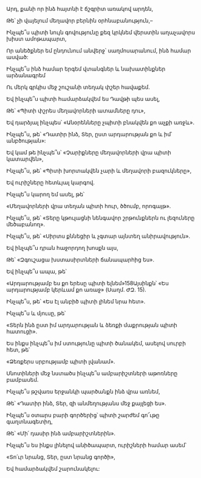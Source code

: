 Արդ, քանի որ ինձ հայտնի է ճշգրիտ առակով արդեն,


Թե՝ չի վայելում մեղավոր բերնին օրհնաբանություն,–


Ինչպե՞ս պիտի նույն գովությունը քեզ կրկնեմ վերստին աղաչավորս խիստ ամոթապարտ,


Որ անեծքներ եմ ընդունում անվերջ՝ սաղմոսարանում, ինձ համար ասված:


Ինչպե՞ս ինձ համար երգեմ վտանգներ և նախատինքներ արձանագրեմ


Ու մերկ գրկիս մեջ շուշանի տեղակ փշեր հավաքեմ.


Եվ ինչպե՞ս պիտի համարձակվեմ ես Դավթի պես ասել,


Թե՝ «Պիտի փշրես մեղավորների ատամները դու»,


Եվ դարձյալ ինչպես՝ «Անօրենները չպիտի բնակվեն քո աչքի առջև».


Ինչպե՞ս, թե՝ «Դատիր ինձ, Տեր, ըստ արդարության քո և իմ՝ անբծության»:


Եվ կամ թե ինչպե՞ս՝ «Չարիքները մեղավորների վրա պիտի կատարվեն»,


Ինչպե՞ս, թե՝ «Պիտի խորտակվեն չարի և մեղավորի բազուկները»,


Եվ ուրիշները հետևյալ կարգով.


Ինչպե՞ս կարող եմ ասել, թե՝


«Մեղավորների վրա տեղան պիտի հուր, ծծումբ, որոգայթ».


Ինչպե՞ս, թե՝ «Տերը կթուլացնի նենգավոր շրթունքներն ու լեզուները մեծաբանող».


Ինչպե՞ս, թե՝ «Սիրտս քննեցիր և չգտար այնտեղ անիրավություն».


Եվ ինչպե՞ս դրան հաջորդող խոսքն այս,


Թե՝ «Զգուշացա խստասիրտների ճանապարհից ես».


Եվ ինչպե՞ս ապա, թե՝


«Արդարությամբ ես քո երեսը պիտի ելնեմ»158Այսինքն՝ «Ես արդարությամբ կերևամ քո առաջ» (Սաղմ. ԺԶ. 15).


Ինչպե՞ս, թե՝ «Ես էլ անբիծ պիտի լինեմ նրա հետ».


Ինչպե՞ս և մյուսը, թե՝


«Տերն ինձ ըստ իմ արդարության և ձեռքի մաքրության պիտի հատուցի».


Ես ինքս ինչպե՞ս իմ ստությունը պիտի ծանակեմ, ասելով սուրբի հետ, թե՝


«Ձեռքերս սրբությամբ պիտի լվանամ».


Սնոտիների մեջ նստածս ինչպե՞ս ամբարիշտների աթոռները բամբասեմ.


Ինչպե՞ս թշվառս երջանկի պարծանքն ինձ վրա առնեմ,


Թե՝ «Դատիր ինձ, Տեր, զի անմեղությանս մեջ քայլեցի ես».


Ինչպե՞ս օտարս բարի գործերից՝ պիտի շարժեմ գո՜ւթը գաղտնագետիդ,


Թե՝ «Մի՛ դասիր ինձ ամբարիշտներին».


Ինչպե՞ս ես ինքս լինելով անիծապարտ, ուրիշների համար ասեմ՝


«Տո՛ւր նրանց, Տեր, ըստ նրանց գործի»,


Եվ համարձակվեմ շարունակելու: